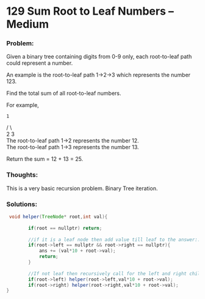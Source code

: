 # 129 Sum Root to Leaf Numbers – Medium

### Problem:

Given a binary tree containing digits from 0-9 only, each root-to-leaf path could represent a number.

An example is the root-to-leaf path 1-&gt;2-&gt;3 which represents the number 123.

Find the total sum of all root-to-leaf numbers.

For example,

```
1
```

/ \  
  2   3  
The root-to-leaf path 1-&gt;2 represents the number 12.  
The root-to-leaf path 1-&gt;3 represents the number 13.

Return the sum = 12 + 13 = 25.

### Thoughts:

This is a very basic recursion problem. Binary Tree iteration.

### Solutions:

```java
 void helper(TreeNode* root,int val){
        
        if(root == nullptr) return;
        
        //if it is a leaf node then add value till leaf to the answer::
        if(root->left == nullptr && root->right == nullptr){
            ans += (val*10 + root->val);
            return;
        }
        
        //If not leaf then recursively call for the left and right child
        if(root->left) helper(root->left,val*10 + root->val);
        if(root->right) helper(root->right,val*10 + root->val);
}
```



